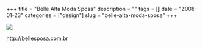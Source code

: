 +++
title = "Belle Alta Moda Sposa"
description = ""
tags = []
date = "2008-01-23"
categories = ["design"]
slug = "belle-alta-moda-sposa"
+++


 

  <div id="screens-thumbs" class="clearfix">
    <div class="txt-center" id="design-submission"><a href="http://bellesposa.com.br/"><img id='bluga-thumbnail-1089' class='bluga-thumbnail large' src='//media.konigi.com/bluga/
wt47f2820036c58_0.jpg'/></a></div>  
  </div>   
<p><a href="http://bellesposa.com.br/">http://bellesposa.com.br</a></p>




